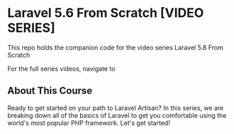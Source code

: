 # Laravel 5.6 From Scratch [VIDEO SERIES]
This repo holds the companion code for the video series Laravel 5.8 From Scratch

For the full series videos, navigate to 

## About This Course
Ready to get started on your path to Laravel Artisan? In this series, we are breaking down all of the basics of Laravel to get you comfortable using the world's most popular PHP framework. Let's get started!
